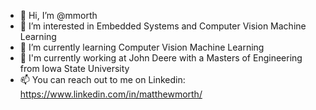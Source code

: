 - 👋 Hi, I’m @mmorth
- 👀 I’m interested in Embedded Systems and Computer Vision Machine Learning
- 🌱 I’m currently learning Computer Vision Machine Learning
- 💞️ I'm currently working at John Deere with a Masters of Engineering from Iowa State University
- 📫 You can reach out to me on Linkedin: https://www.linkedin.com/in/matthewmorth/
